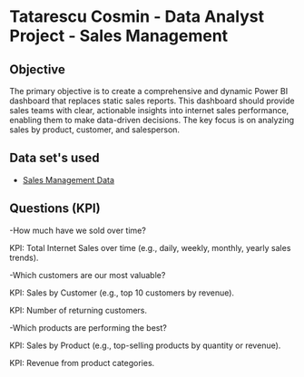 # Tatarescu Cosmin - Data Analyst Project - Sales Management
## Objective
The primary objective is to create a comprehensive and dynamic Power BI dashboard that replaces static sales reports. This dashboard should provide sales teams with clear, actionable insights into internet sales performance, enabling them to make data-driven decisions. The key focus is on analyzing sales by product, customer, and salesperson.
## Data set's used
- <a href="https://github.com/CosminTatarescu/Data-Analyst---Sales-Management/blob/main/Data%20set%20after%20data%20cleansed%20with%20SQL.xlsx">Sales Management Data</a>

## Questions (KPI)
-How much have we sold over time?

KPI: Total Internet Sales over time (e.g., daily, weekly, monthly, yearly sales trends).

-Which customers are our most valuable?

KPI: Sales by Customer (e.g., top 10 customers by revenue).

KPI: Number of returning customers.

-Which products are performing the best?

KPI: Sales by Product (e.g., top-selling products by quantity or revenue).

KPI: Revenue from product categories.

